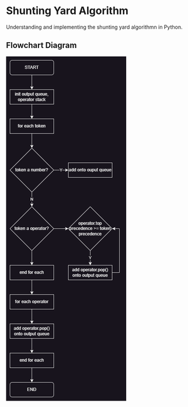 # Shunting Yard Algorithm

Understanding and implementing the shunting yard algorithmn in Python.

## Flowchart Diagram

![Shunting Yard Algorithm Diagram](shunting-yard-flowchart.png)